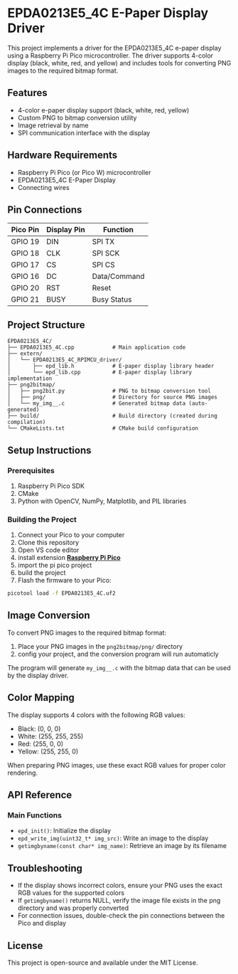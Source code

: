 # EPDA0213E5_4C E-Paper Display Driver

This project implements a driver for the EPDA0213E5_4C e-paper display using a Raspberry Pi Pico microcontroller. The driver supports 4-color display (black, white, red, and yellow) and includes tools for converting PNG images to the required bitmap format.

## Features

- 4-color e-paper display support (black, white, red, yellow)
- Custom PNG to bitmap conversion utility
- Image retrieval by name
- SPI communication interface with the display

## Hardware Requirements

- Raspberry Pi Pico (or Pico W) microcontroller
- EPDA0213E5_4C E-Paper Display
- Connecting wires

## Pin Connections

| Pico Pin | Display Pin | Function |
|----------|-------------|----------|
| GPIO 19  | DIN         | SPI TX   |
| GPIO 18  | CLK         | SPI SCK  |
| GPIO 17  | CS          | SPI CS   |
| GPIO 16  | DC          | Data/Command |
| GPIO 20  | RST         | Reset    |
| GPIO 21  | BUSY        | Busy Status |

## Project Structure

```
EPDA0213E5_4C/
├── EPDA0213E5_4C.cpp            # Main application code
├── extern/
│   └── EPDA0213E5_4C_RPIMCU_driver/
│       ├── epd_lib.h            # E-paper display library header
│       └── epd_lib.cpp          # E-paper display library implementation
├── png2bitmap/
│   ├── png2bit.py               # PNG to bitmap conversion tool
│   ├── png/                     # Directory for source PNG images
│   └── my_img__.c               # Generated bitmap data (auto-generated)
├── build/                       # Build directory (created during compilation)
└── CMakeLists.txt               # CMake build configuration
```

## Setup Instructions

### Prerequisites

1. Raspberry Pi Pico SDK
2. CMake
3. Python with OpenCV, NumPy, Matplotlib, and PIL libraries

### Building the Project

1. Connect your Pico to your computer
2. Clone this repository
3. Open VS code editor
4. install extension [**Raspberry Pi Pico**](https://marketplace.visualstudio.com/items?itemName=raspberry-pi.raspberry-pi-pico)
5. import the pi pico project
6. build the project
7. Flash the firmware to your Pico:

```bash
picotool load -f EPDA0213E5_4C.uf2
```

## Image Conversion

To convert PNG images to the required bitmap format:

1. Place your PNG images in the `png2bitmap/png/` directory
2. config your project, and the conversion program will run automaticly

The program will generate `my_img__.c` with the bitmap data that can be used by the display driver.

## Color Mapping

The display supports 4 colors with the following RGB values:

- Black: (0, 0, 0)
- White: (255, 255, 255)
- Red: (255, 0, 0)
- Yellow: (255, 255, 0)

When preparing PNG images, use these exact RGB values for proper color rendering.

## API Reference

### Main Functions

- `epd_init()`: Initialize the display
- `epd_write_img(uint32_t* img_src)`: Write an image to the display
- `getimgbyname(const char* img_name)`: Retrieve an image by its filename

## Troubleshooting

- If the display shows incorrect colors, ensure your PNG uses the exact RGB values for the supported colors
- If `getimgbyname()` returns NULL, verify the image file exists in the png directory and was properly converted
- For connection issues, double-check the pin connections between the Pico and display

## License

This project is open-source and available under the MIT License.
